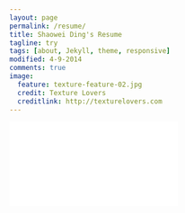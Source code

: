 ```yaml
---
layout: page
permalink: /resume/
title: Shaowei Ding's Resume
tagline: try
tags: [about, Jekyll, theme, responsive]
modified: 4-9-2014
comments: true
image:
  feature: texture-feature-02.jpg
  credit: Texture Lovers
  creditlink: http://texturelovers.com
---
```

![Alt text](/image/resume.pdf)

